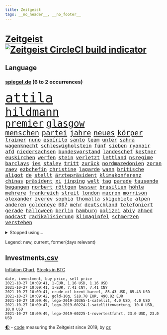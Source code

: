 ```yaml
---
title: Zeitgeist
tags: __no_header__, __no_footer__
---
```


# [Zeitgeist](https://oliz.io/zeitgeist/) [![Zeitgeist CircleCI build indicator](https://circleci.com/gh/ooz/zeitgeist.svg?style=shield)](https://circleci.com/gh/ooz/zeitgeist)

## Language

<h3><a href="https://www.spiegel.de" target="_blank">spiegel.de</a> (6 to 2 occurrences)</h3>
<p style="font-family:monospace">
<span style="font-size:32pt"><a href="news_links.html#attila" class="current">attila</a></span>
<br>
<span style="font-size:27pt"><a href="news_links.html#hildmann" class="current">hildmann</a></span>
<br>
<span style="font-size:22pt"><a href="news_links.html#premier" class="current">premier</a></span>
<span style="font-size:22pt"><a href="news_links.html#glasgow" class="current">glasgow</a></span>
<br>
<span style="font-size:17pt"><a href="news_links.html#menschen" class="current">menschen</a></span>
<span style="font-size:17pt"><a href="news_links.html#partei" class="current">partei</a></span>
<span style="font-size:17pt"><a href="news_links.html#jahre" class="current">jahre</a></span>
<span style="font-size:17pt"><a href="news_links.html#neues" class="current">neues</a></span>
<span style="font-size:17pt"><a href="news_links.html#körper" class="current">körper</a></span>
<br>
<span style="font-size:12pt"><a href="news_links.html#trainer" class="current">trainer</a></span>
<span style="font-size:12pt"><a href="news_links.html#nuno" class="new">nuno</a></span>
<span style="font-size:12pt"><a href="news_links.html#espírito" class="new">espírito</a></span>
<span style="font-size:12pt"><a href="news_links.html#santo" class="new">santo</a></span>
<span style="font-size:12pt"><a href="news_links.html#team" class="current">team</a></span>
<span style="font-size:12pt"><a href="news_links.html#unter" class="current">unter</a></span>
<span style="font-size:12pt"><a href="news_links.html#sahra" class="current">sahra</a></span>
<span style="font-size:12pt"><a href="news_links.html#wagenknecht" class="current">wagenknecht</a></span>
<span style="font-size:12pt"><a href="news_links.html#schleswigholstein" class="current">schleswigholstein</a></span>
<span style="font-size:12pt"><a href="news_links.html#fünf" class="current">fünf</a></span>
<span style="font-size:12pt"><a href="news_links.html#sieben" class="current">sieben</a></span>
<span style="font-size:12pt"><a href="news_links.html#ryanair" class="new">ryanair</a></span>
<span style="font-size:12pt"><a href="news_links.html#afd" class="current">afd</a></span>
<span style="font-size:12pt"><a href="news_links.html#niedersachsen" class="current">niedersachsen</a></span>
<span style="font-size:12pt"><a href="news_links.html#bundesvorstand" class="current">bundesvorstand</a></span>
<span style="font-size:12pt"><a href="news_links.html#landeschef" class="new">landeschef</a></span>
<span style="font-size:12pt"><a href="news_links.html#kestner" class="new">kestner</a></span>
<span style="font-size:12pt"><a href="news_links.html#euskirchen" class="new">euskirchen</a></span>
<span style="font-size:12pt"><a href="news_links.html#werfen" class="current">werfen</a></span>
<span style="font-size:12pt"><a href="news_links.html#stein" class="current">stein</a></span>
<span style="font-size:12pt"><a href="news_links.html#verletzt" class="current">verletzt</a></span>
<span style="font-size:12pt"><a href="news_links.html#lettland" class="new">lettland</a></span>
<span style="font-size:12pt"><a href="news_links.html#nsregime" class="current">nsregime</a></span>
<span style="font-size:12pt"><a href="news_links.html#barclays" class="new">barclays</a></span>
<span style="font-size:12pt"><a href="news_links.html#jes" class="new">jes</a></span>
<span style="font-size:12pt"><a href="news_links.html#staley" class="new">staley</a></span>
<span style="font-size:12pt"><a href="news_links.html#tritt" class="current">tritt</a></span>
<span style="font-size:12pt"><a href="news_links.html#zurück" class="current">zurück</a></span>
<span style="font-size:12pt"><a href="news_links.html#nordmazedonien" class="current">nordmazedonien</a></span>
<span style="font-size:12pt"><a href="news_links.html#zoran" class="new">zoran</a></span>
<span style="font-size:12pt"><a href="news_links.html#zaev" class="new">zaev</a></span>
<span style="font-size:12pt"><a href="news_links.html#ezbchefin" class="new">ezbchefin</a></span>
<span style="font-size:12pt"><a href="news_links.html#christine" class="current">christine</a></span>
<span style="font-size:12pt"><a href="news_links.html#lagarde" class="new">lagarde</a></span>
<span style="font-size:12pt"><a href="news_links.html#wann" class="current">wann</a></span>
<span style="font-size:12pt"><a href="news_links.html#britische" class="current">britische</a></span>
<span style="font-size:12pt"><a href="news_links.html#aligot" class="new">aligot</a></span>
<span style="font-size:12pt"><a href="news_links.html#de" class="current">de</a></span>
<span style="font-size:12pt"><a href="news_links.html#stellt" class="current">stellt</a></span>
<span style="font-size:12pt"><a href="news_links.html#ärztepräsident" class="new">ärztepräsident</a></span>
<span style="font-size:12pt"><a href="news_links.html#klimakonferenz" class="current">klimakonferenz</a></span>
<span style="font-size:12pt"><a href="news_links.html#chinas" class="current">chinas</a></span>
<span style="font-size:12pt"><a href="news_links.html#präsident" class="current">präsident</a></span>
<span style="font-size:12pt"><a href="news_links.html#xi" class="current">xi</a></span>
<span style="font-size:12pt"><a href="news_links.html#jinping" class="current">jinping</a></span>
<span style="font-size:12pt"><a href="news_links.html#welt" class="current">welt</a></span>
<span style="font-size:12pt"><a href="news_links.html#tag" class="current">tag</a></span>
<span style="font-size:12pt"><a href="news_links.html#parade" class="new">parade</a></span>
<span style="font-size:12pt"><a href="news_links.html#tausende" class="current">tausende</a></span>
<span style="font-size:12pt"><a href="news_links.html#begangen" class="current">begangen</a></span>
<span style="font-size:12pt"><a href="news_links.html#norbert" class="current">norbert</a></span>
<span style="font-size:12pt"><a href="news_links.html#röttgen" class="current">röttgen</a></span>
<span style="font-size:12pt"><a href="news_links.html#besser" class="current">besser</a></span>
<span style="font-size:12pt"><a href="news_links.html#brasilien" class="current">brasilien</a></span>
<span style="font-size:12pt"><a href="news_links.html#höhle" class="current">höhle</a></span>
<span style="font-size:12pt"><a href="news_links.html#mehrere" class="current">mehrere</a></span>
<span style="font-size:12pt"><a href="news_links.html#frankreich" class="current">frankreich</a></span>
<span style="font-size:12pt"><a href="news_links.html#streit" class="current">streit</a></span>
<span style="font-size:12pt"><a href="news_links.html#london" class="current">london</a></span>
<span style="font-size:12pt"><a href="news_links.html#macron" class="current">macron</a></span>
<span style="font-size:12pt"><a href="news_links.html#morrison" class="current">morrison</a></span>
<span style="font-size:12pt"><a href="news_links.html#alexander" class="current">alexander</a></span>
<span style="font-size:12pt"><a href="news_links.html#zverev" class="current">zverev</a></span>
<span style="font-size:12pt"><a href="news_links.html#sophia" class="current">sophia</a></span>
<span style="font-size:12pt"><a href="news_links.html#thomalla" class="current">thomalla</a></span>
<span style="font-size:12pt"><a href="news_links.html#skigebiete" class="new">skigebiete</a></span>
<span style="font-size:12pt"><a href="news_links.html#alpen" class="current">alpen</a></span>
<span style="font-size:12pt"><a href="news_links.html#anderen" class="current">anderen</a></span>
<span style="font-size:12pt"><a href="news_links.html#goldeneye" class="new">goldeneye</a></span>
<span style="font-size:12pt"><a href="news_links.html#007" class="current">007</a></span>
<span style="font-size:12pt"><a href="news_links.html#mehr" class="current">mehr</a></span>
<span style="font-size:12pt"><a href="news_links.html#deutschland" class="current">deutschland</a></span>
<span style="font-size:12pt"><a href="news_links.html#telefoniert" class="current">telefoniert</a></span>
<span style="font-size:12pt"><a href="news_links.html#gerade" class="current">gerade</a></span>
<span style="font-size:12pt"><a href="news_links.html#halloween" class="new">halloween</a></span>
<span style="font-size:12pt"><a href="news_links.html#berlin" class="current">berlin</a></span>
<span style="font-size:12pt"><a href="news_links.html#hamburg" class="current">hamburg</a></span>
<span style="font-size:12pt"><a href="news_links.html#polizei" class="current">polizei</a></span>
<span style="font-size:12pt"><a href="news_links.html#abiy" class="current">abiy</a></span>
<span style="font-size:12pt"><a href="news_links.html#ahmed" class="current">ahmed</a></span>
<span style="font-size:12pt"><a href="news_links.html#podcast" class="current">podcast</a></span>
<span style="font-size:12pt"><a href="news_links.html#radikalisierung" class="current">radikalisierung</a></span>
<span style="font-size:12pt"><a href="news_links.html#klimagipfel" class="current">klimagipfel</a></span>
<span style="font-size:12pt"><a href="news_links.html#schmerzen" class="current">schmerzen</a></span>
<span style="font-size:12pt"><a href="news_links.html#verstehen" class="current">verstehen</a></span>
</p>
<details>
<summary>Stopped using...</summary>
<p class="former" style="font-size:12pt">
netzwerken(376) aufgefordert(375) hersteller(375) usaußenminister(375) helfer(374) liefert(374) luft(374) nominierung(374) schlechten(374) schwieriger(374) tiktok(374) covid(373) einzelhandel(373) humor(373) juventus(373) privaten(373) vergewaltigt(373) wahlbetrug(373) weitergeht(373) angebot(372) bekanntesten(372) bereich(372) dauerhaft(372) finanzminister(372) kurzarbeit(372) sprache(372) unterschiede(372) versteigert(372) versäumnisse(372) wenden(372) angeklagter(371) flieht(371) gutachten(371) oppositionellen(371) sarscov2(371) sofort(371) steuert(371) toni(371) uspräsidenten(371) 39(370) 79(370) betriebe(370) gast(370) gerufen(370) historiker(370) italiens(370) jedem(370) paare(370) rb(370) reul(370) terroristen(370) verkehrsminister(370) verlegt(370) zusätzlich(370) öffnen(370) übergeben(370) 2000(369) abstimmen(369) auskommen(369) bayerischen(369) befindet(369) h(369) kochinstituts(369) lady(369) leichter(369) rand(369) umso(369) williams(369) ausgenutzt(368) begrenzen(368) drama(368) emma(368) gearbeitet(368) passen(368) polizeieinsatz(368) portugal(368) runde(368) schweiz(368) weltweite(368) 2024(367) bemühungen(367) bremst(367) desaster(367) egal(367) fließt(367) geplante(367) meghan(367) neueste(367) reichte(367) szenen(367) verlängerung(367) first(366) gebäude(366) geistliche(366) genannt(366) hervor(366) litauen(366) martin(366) michelle(366) shutdown(366) smith(366) tagelang(366) verwendet(366) yorker(366) 25(365) 43(365) anbieten(365) außenpolitik(365) bischofskonferenz(365) einführen(365) einziehen(365) gastgeber(365) gehalt(365) haare(365) historisch(365) konservativen(365) langsam(365) massiven(365) rtl(365) wege(365) zufrieden(365) 16jährige(364) angemessen(364) angenommen(364) anzeigen(364) bittere(364) fielen(364) herrschen(364) kardinal(364) linkspartei(364) rainer(364) sensation(364) werkzeug(364) yorks(364) zuerst(364) abzug(363) gesunde(363) homeoffice(363) natur(363) ungewiss(363) bekämpfung(362) covid19patienten(362) deutlicher(362) endspiel(362) gesundheitlichen(362) lobt(362) red(362) regiert(362) schließlich(362) trennen(362) unternehmens(362) zivilisten(362) ausbau(361) ausprobiert(361) neustart(361) park(361) politologe(361) rechtsextremisten(361) sowohl(361) wuhan(361) beschuss(360) englischen(360) finanziell(360) forderung(360) petra(360) veranstaltungen(360) verzögern(360) weder(360) bedeutung(359) beschäftigen(359) kilometern(359) siegen(359) unruhe(359) warnte(359) wehrte(359) besuchen(358) dänischen(358) eilish(358) endgültig(358) nahezu(358) operation(358) politikerinnen(358) rollen(358) starker(358) trainiert(358) umsatz(358) zigaretten(358) menschenleben(357) platzen(357) rivale(357) schwierige(357) franzosen(356) gefühlt(356) schnellen(356) tauchen(356) unterliegt(356) genehmigung(355) nordkoreas(355) signalisiert(355) zulassen(355) argentinien(354) kehrte(354) sportlich(354) aktie(353) distanziert(353) dämpfer(353) tragödie(353) verbände(353) zogen(353) autoindustrie(352) baustelle(352) gedanken(352) gekauft(352) kanzlerkandidaten(352) prognosen(352) verfassung(352) zerstören(352) zuschauern(352) clemens(351) entspannung(351) erschöpft(351) fernsehen(351) aktivistin(350) eindämmung(350) geprägt(350) goldenen(350) pfund(350) raab(350) schwerverletzte(350) wirtz(350) überstanden(350) 49(349) gefangene(349) marsch(349) verschärfte(349) verstoßen(349) 54(348) detail(348) klarer(348) kroos(348) brutaler(347) nah(347) springen(347) verwickelt(347) details(346) erweitert(346) rentner(346) generalbundesanwalt(345) geöffnet(345) kassierte(345) beschlagnahmt(344) dachten(344) em(344) matthew(344) ruanda(344) singapur(344) unzufrieden(344) familienberater(343) festival(343) frontex(343) moderatorin(343) sergio(343) verfügbar(343) begeben(342) brasilianische(342) hilfen(342) hängen(342) stimmten(342) stützt(342) 2012(341) klöckner(341) meines(341) eigenes(340) gleichauf(340) namhafte(340) präsidentenwahl(340) dreieinhalb(339) kasse(339) legende(339) gesetzliche(338) bundesamts(337) coronazeiten(337) hackerangriff(337) herausfinden(337) erstochen(336) erwarteten(336) impfkommission(336) steigern(336) coronaeinschränkungen(335) fusion(335) finanzielle(334) schützt(334) jubeln(333) vizekanzler(333) türen(332) kongress(331) mourinho(331) doping(330) iranischen(330) sprung(330) tony(330) apples(328) spiegelredakteur(328) ernährung(327) olympia(327) gerieten(325) kiew(325) claus(324) zdf(324) impfpflicht(323) massaker(323) stürmte(323) armen(322) schieben(322) vergehen(322) panne(321) ära(319) weitreichende(318) asylsuchende(317) verdoppelt(316) absurd(315) beworben(315) zoom(315) blinken(312) discounter(310) dämpft(310) weltmeisterschaft(310) as(309) csupolitiker(309) koblenz(309) tina(309) ausgemacht(308) last(307) 57(306) taxifahrer(305) bösen(304) bären(303) herzinfarkt(303) schutzsuchende(302) lidl(301) behindert(298) sommerspiele(298) bizarre(297) zweieinhalb(296) tierheim(295) monatelanger(293) chrupalla(292) spione(289) 62(288) befunden(288) marokko(288) nick(288) woelki(288) coronawochenüberblick(287) londons(286) bauarbeiten(285) betrag(283) kopfverletzungen(283) festgesetzt(281) enthält(279) mallorca(277) absetzen(272) irgendwie(271) verstoß(271) arbeitsgericht(270) strafanzeige(270) überholen(270) enkel(265) beträgt(264) langjährige(264) eugrenzschutzagentur(262) server(261) räumte(259) englischer(258) windows(257) statistischen(256) klappen(254) verweisen(249) armstrong(248) trinken(247) 18jähriger(246) belästigung(245) 2035(244) desinformation(244) stürze(244) hunden(242) bekannter(241) ausgewiesen(239) gerichtssaal(239) reparatur(238) skandale(237) magische(234) wunden(232) hohenzollern(231) austausch(230) kleinstadt(229) islamist(225) rein(225) typ(224) condor(223) hochrechnungen(223) urteile(223) egoismus(222) 2003(221) entführung(220) explosionen(219) bestsellerautor(218) kreuz(218) natotruppen(218) angefahren(215) westberlin(214) diverser(213) wahlkreis(211) happy(210) todes(210) einstecken(207) kopenhagen(207) lokführergewerkschaft(207) doppelte(205) datum(204) hof(204) länderspielen(204) spitzenkandidaten(203) henning(202) marihuana(201) zusammengebrochen(201) diplomatische(200) ukrainischen(200) bastian(199) investor(195) long(195) reformieren(195) l(194) zögern(194) 15jähriger(192) prozessauftakt(192) widow(191) impfziel(188) mittelamerika(182) qualifying(182) indischen(178) zugunglück(177) 120000(176) maaßen(176) unionskandidat(176) gerungen(175) sat1(170) seniorenheim(170) unionskanzlerkandidat(170) linda(169) bildtv(168) vorgesetzten(168) erwachsen(166) echo(165) scarlett(165) bka(164) forschende(164) supermarktkette(163) eskalierte(162) wissenschaftlerinnen(162) wütenden(162) messerangriff(161) vwmanager(157) ökopartei(157) tragschrauber(155) millionensumme(154) neudelhi(153) planten(151) querdenkerbewegung(151) jugendärzte(150) legislaturperiode(150) richteten(150) lapid(148) co₂preis(147) künstlichen(145) nähern(145) ambitioniertere(144) regionalwahlen(144) chinese(142) spezialisierte(142) talkshow(142) institutionen(141) 1981(140) pumpt(140) rio(140) kugel(139) romane(139) 2008(138) strafverfolgung(138) stadtschloss(137) videoplattform(137) abstürze(136) nationalsozialisten(136) riegel(136) wally(136) europameisterschaft(135) gezählt(135) antisemitischer(134) impfquoten(134) bewährungsstrafen(133) gesichtet(133) wandern(133) amerikanern(132) floskeln(132) journalistenverband(131) neubauer(131) nrwlandtag(131) abgeschoben(130) ausstellen(130) draxler(130) eruption(130) lebend(130) reserve(130) vorgang(130) kontinents(129) impfskeptiker(128) unterstützern(127) beweist(126) sanken(126) tanken(125) terrorverdächtiger(125) trumpanhänger(125) erlebnis(124) warschauer(123) laune(121) sotschi(121) todesdrohungen(121) 01(120) fassung(120) gepostet(120) verbrecher(120) bevorzugt(119) fangquoten(119) islamistische(119) quatsch(119) bischöfe(118) county(118) galaxien(118) lebe(118) wahlkampfendspurt(118) zunehmender(118) befragung(117) deltavariante(117) todesurteil(117) us(117) vereinbaren(116) 23jähriger(115) flüchtet(115) geschwister(115) entwickelte(114) ministerin(114) wagens(114) hochrechnung(113) schlammschlacht(113) wussten(113) bulli(112) entschärfen(112) mangelnden(112) publikumsliebling(112) wahllokale(112) wahlsieger(112) aggressiver(111) drohenden(111) leichten(111) zahlungen(111) größtenteils(110) sensationell(110) spinnen(110) beteuert(109) k(109) fünfprozenthürde(108) chemnitz(106) dänen(106) ersteigern(106) externe(106) füllen(106) grundlegend(106) ohrfeige(106) sardinien(106) anhalter(105) potenzielle(105) hildesheim(103) ausgeht(102) bundesanwaltschaft(102) entführen(102) erlag(102) fabriken(102) tornado(102) zeugnis(101) anfrage(100) astronomen(100) augenzeuge(100) geliebt(100) spitzenkandidat(100) abschaffung(99) rentenalter(99) ruiniert(99) seenot(99) spdfraktion(99) zuschauerinnen(99) freigesprochen(98) kurzzeitig(98) schwangeren(98) spiegelpodcast(98) überlegt(98) elektronische(97) verwenden(97) 160(96) absolviert(96) drohnen(96) thailands(96) verschont(96) frustriert(95) mögen(95) partnerschaft(95) rechtens(95) vollkommen(95) wahlkämpfer(95) britney(94) spears(94) spezies(94) verharmlost(94) week(94) westens(94) nachtzug(93) anteile(91) fashion(91) kürzen(91) ozeane(91) quasi(91) treppenhaus(91) wahlkampfthema(91) entging(90) erpressen(90) gleichgeschlechtliche(90) impfverweigerern(90) jada(90) overtourism(90) pinkett(90) rt(90) traute(90) wohlleben(90) afrikanischer(89) erdmännchen(89) grüßt(89) parteimitglieder(89) schwächelt(89) technisches(89) verunsichert(89) auszeit(88) fortführen(88) sperrung(88) spätfolgen(88) wirbelstürme(88) euratspräsidentschaft(87) handgranaten(87) karlsruher(87) natomanöver(87) überwältigender(87) 145(86) darm(86) umweltaktivistin(86) 36jährigen(85) angreifen(85) bedient(85) düsterer(85) eingefahren(85) krankgeschrieben(85) lando(85) norris(85) vierbeiner(85) gehwegen(84) türken(84) videokonferenzanbieter(84) zurückgewinnen(84) überdosis(84) übersee(84) brücken(83) cdurechtsaußen(83) klassenzimmer(83) spannt(83) unberührte(83) vorliegen(83) antónio(82) zweijähriger(82) aert(81) baustoffe(81) computersysteme(81) dinner(81) gegründet(81) jubelte(81) montana(81) nora(81) stolpersteine(81) traumland(81) wout(81) aufgeschlossen(80) häuschen(80) jackie(80) kanadier(80) machthabern(80) raducanu(80) starspieler(80) teamviewer(80) eingeklemmt(79) entgleist(79) förderprogramm(79) häufigsten(79) konzentriert(79) kyrgios(79) meisterschaften(79) nbastar(79) pädagogen(79) selfie(79) verweis(79) übergab(79) statistischem(78) bahrain(77) einzuführen(77) geh(77) inszenieren(77) voelchert(77) berufe(76) bundeswahlleiter(76) hauptbahnhof(76) alleingang(75) aufruhr(75) energiequellen(75) litauische(75) restriktionen(75) wertpapieren(75) airports(74) brandgefahr(74) derartige(74) halbleitern(74) militärpräsenz(74) redete(74) 45jähriger(73) flüchtigen(73) totes(73) verholfen(73) astronomie(72) fündig(72) gelohnt(72) gewütet(72) parallele(72) regenfällen(72) thermofenster(72) bezirke(71) katastrophengebiet(71) schlamm(71) verzögerung(71) 1936(70) hängepartie(70) islamische(70) koalitionen(70) missbrauchten(70) studienkrediten(70) verfilmen(70) gasstreit(69) nothilfe(69) schießerei(69) sechsmal(69) staatsschulden(69) ulf(69) hochwassergebiet(68) nachtzüge(68) 210(67) ausgangspunkt(67) gerichts(67) highlights(67) liegende(67) reproduziert(67) uswahl(67) camp(66) geheimdiensts(66) klimafreundliche(66) topmanager(66) 1976(65) bandenkriminalität(65) bauprojekte(65) cduchefs(65) katie(65) olympiastadion(65) prioritäten(65) versicherungskonzern(65) wachsender(65) abgeschafft(64) bsi(64) bundesbehörde(64) festakt(64) komitee(64) kraftstoff(64) luftqualität(64) ohlen(64) reisebus(64) rtlreporterin(64) schwarz(64) selenskyj(64) susanna(64) wdrsendung(64) wolodymyr(64) anteilseigner(63) beschmiert(63) dokument(63) genauere(63) grundschule(63) operativen(63) schaufel(63) tiergarten(63) traurig(63) triumphiert(63) unterlegenen(63) amal(62) dokumentation(62) entthront(62) saied(62) strafmaß(62) südlich(62) tv+(62) usschwimmer(62) vorfahrt(62) angestiegen(61) aspekte(61) crews(61) meterhohe(61) schrauben(61) unerbittlich(61) versammeln(61) vorrang(61) wahlzettel(61) 31jähriger(60) dämpfen(60) goldmedaille(60) schusswechseln(60) zynisch(60) milliardenverluste(59) mitchell(59) nicole(59) staatskonzern(59) zeichnen(59) impfdurchbrüche(58) namensgeber(58) puppe(58) russischem(58) domenico(57) hannes(57) mcilroy(57) plagiat(57) rory(57) europäern(56) lokale(56) unerwünscht(56) besetzte(55) boxer(55) geldscheinen(55) großmacht(55) heilungschancen(55) klimawahlkampf(55) one(55) regionalbahn(55) finanzämter(54) funktionierte(54) geschätzt(54) golfturnier(54) kämpferisch(54) stromausfälle(54) usteam(54) haushaltshilfe(53) mixedteam(53) nichte(53) weges(53) erstattung(52) friesland(52) krankenschwester(52) kunststoff(52) lina(52) studierte(52) algorithmus(51) autokraten(51) bewaffnet(51) budget(51) krankenkassenbeiträge(51) vorhanden(51) wendepunkt(51) analysen(50) faszinierende(50) gotteslästerung(50) plakate(50) saisonstart(50) schönreden(50) öpnvabo(50) börsenkurs(49) favoritenrolle(49) schwierigste(49) sortiment(49) steigert(49) wohnkosten(49) beansprucht(48) positives(48) stemmen(48) theo(48) verstecken(48) benziner(47) bewohnern(47) geweckt(47) stasi(47) ausnahmesportler(46) eurowings(46) frenetisch(46) geiseldiplomatie(46) patriotismus(46) stephan(46) urlauberin(46) auffallend(45) gedächtnis(45) grundlegenden(45) möwe(45) spekulieren(45) bedrohten(44) herat(44) kampfbereitschaft(44) lud(44) usbekistan(44) überlegungen(44) einnahme(43) kontrahenten(43) raphaël(43) vorgeschmack(43) coronaprämie(42) güterverkehr(42) kletterte(42) kpdverbot(42) lehrstunde(42) steuerschulden(42) newsupdate(41) büchern(40) produktionsausfälle(40) uskonzern(40) ölkonzerne(40) attraktiv(39) flüchtlingsdrama(39) halbschwester(39) missbrauchen(39) nutzerinnen(39) pastor(39) begegnung(38) dunkel(38) haushalt(38) oberpfalz(38) schüchtert(38) taxi(38) weltpremiere(38) zeitungsbericht(38) carles(37) genossenschaft(37) landsleuten(37) musikern(37) überfahrt(37) befürchtungen(36) cabrio(36) drach(36) kanzlerambitionen(36) mitmachen(36) reemtsmaentführer(36) school(36) wahlabend(36) demonstrativ(35) erkannt(35) geschadet(35) korrekte(35) moderieren(35) autobiografie(34) gehälter(34) hochzeitstag(34) körpers(34) mike(34) spektakulärer(34) 115(33) lawrow(33) polnischbelarussischen(33) tanzt(33) ungenehmigt(33) verteidigte(33) aufrufe(32) größeres(32) naturschauspiel(32) 70000(31) 97(31) betroffener(31) gadgets(31) merkwürdiger(31) nachbarländer(31) verbleibenden(31) freigeben(30) führerscheine(30) techbranche(30) verbreitete(30) deutschlandtakt(29) fettnäpfchen(29) günstiger(29) mordversuch(29) orientieren(29) präferenz(29) stammende(29) ansprüchen(28) chaotisch(28) evakuierungseinsatz(28) meldeten(28) rekordhöhe(28) stufe(28) ausgestanden(27) größerer(27) internetkonzern(27) lateinamerika(27) tierischen(27) ergaben(26) nuklearwaffen(26) ronaldos(26) ryder(26) schützlinge(26) triell(26) zusagen(26) entstanden(25) gerettete(25) missouri(25) unterrichtet(25) berichts(24) fehlender(24) überfallen(24) üppig(24) 23jährigen(23) draghi(23) evg(23) graz(23) hau(23) mexikanische(23) milley(23) schulbildung(23) spannender(23) usgeneralstabschef(23) arten(22) enteignungen(22) immobilienkonzerne(22) laufend(22) statistische(22) volkswirte(22) 06(21) 63(21) andauern(21) betriebsräte(21) hervorgeht(21) rotgrünrot(21) untreuevorwurf(21) varex(21) varexaffäre(21) ausgeschaltet(20) entscheidungshilfe(20) gemobbt(20) osterloh(20) schäfer(20) spiegelredakteurin(20) 28jährigen(19) abgehalten(19) elektrisch(19) foundation(19) hinbekommen(19) instagramvideo(19) massenmord(19) paralleluniversum(19) uralte(19) gordon(18) handlungen(18) menschliche(18) ngo(18) verwechseln(18) wire(18) 38jährigen(17) beängstigend(17) kauderwelsch(17) papageien(17) pastors(17) tauften(17) csumann(16) genesung(16) landtagswahl(16) paketbomben(16) wahlkampfes(16) würgegriff(16) zusatzkosten(16) anton(15) brüskiert(15) cyberangriffe(15) direktmandat(15) dumme(15) geliebten(15) googles(15) hauptrolle(15) schulbesuch(15) südthüringen(15) walross(15) besserer(14) bush(14) denkbar(14) durchgreifen(14) elhassan(14) hakenkreuz(14) kommunalwahl(14) nemi(14) pendeln(14) quarks(14) sonntagabend(14) tessiner(14) tvsender(14) vizemeister(14) absicht(13) abtreibung(13) blume(13) epic(13) gepäck(13) grenzübergänge(13) klimarettung(13) miniserie(13) mr(13) rentnerinnen(13) rückreise(13) schweinefleisch(13) vorige(13) costa(12) exvizepräsident(12) militärmanöver(12) stimmabgabe(12) betonen(11) frauenministerium(11) hunt(11) schallende(11) schlachten(11) staatssekretär(11)
</p>
</details>
<p>Legend: <span class="new">new</span>, <span class="current">current</span>, <span class="former">former(days relevant)</span></p>

## Investments[.csv](investments.csv)

[Inflation Chart](https://inflationchart.com),
[Stocks in BTC](https://stonksinbtc.xyz/)

```
date, investment, buy price, sell price
2021-10-27 10:09:41, 1-EUR, 1.16 USD, 1.16 USD
2021-10-27 10:09:41, 1-EUR, 7.41 CNY, 7.41 CNY
2021-10-27 10:09:41, crude-oil-brent-barrel, 85.43 USD, 85.43 USD
2021-10-27 10:09:42, gold-10g, 518.78 EUR, 490.82 EUR
2021-10-27 10:09:46, lego-2019-30365-1-satellit, 4.0 USD, 4.0 USD
2021-10-27 10:09:47, lego-2019-60224-1-satellitenwartung, 10.0 USD, 10.0 USD
2021-10-27 10:09:49, lego-2019-60225-1-rovertestfahrt, 23.0 USD, 23.0 USD
```

<footer>
<a href="javascript:toggleTheme()" class="nav">🌓</a>
- <a href="https://github.com/ooz/zeitgeist">code</a> measuring the Zeitgeist since 2019, by <a href="https://oliz.io">oz</a>
</footer>
